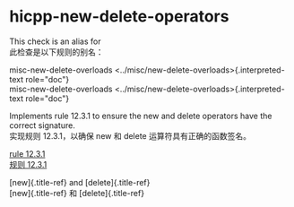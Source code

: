 # hicpp-new-delete-operators

This check is an alias for  
此检查是以下规则的别名：

misc-new-delete-overloads <../misc/new-delete-overloads>{.interpreted-text role="doc"}  
misc-new-delete-overloads <../misc/new-delete-overloads>{.interpreted-text role="doc"}

Implements rule 12.3.1 to ensure the new and delete operators have the correct signature.  
实现规则 12.3.1，以确保 new 和 delete 运算符具有正确的函数签名。

[rule 12.3.1](https://www.perforce.com/resources/qac/high-integrity-cpp-coding-standard/special-member-functions)  
[规则 12.3.1](https://www.perforce.com/resources/qac/high-integrity-cpp-coding-standard/special-member-functions)

[new]{.title-ref} and [delete]{.title-ref}  
[new]{.title-ref} 和 [delete]{.title-ref}
